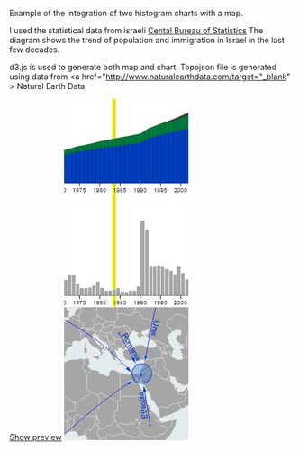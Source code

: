 Example of the integration of two histogram charts with a map.

I used the statistical data from israeli 
<a href="http://www1.cbs.gov.il/reader/?MIval=cw_usr_view_Folder&ID=141" target="_blank" >Cental Bureau of Statistics</a>
The diagram shows the trend of population and immigration in Israel in the last few decades.

d3.js is used to generate both map and chart.
Topojson file is generated using data from  <a href="http://www.naturalearthdata.com/target="_blank" >  Natural Earth Data</a>

<a href="https://rawgit.com/pafavero/chart-map/master/chart%26map.html" target="_blank" title="Show preview"  >Show preview</a>
<a href="https://rawgit.com/pafavero/chart-map/master/chart%26map.html" target="_blank" title="Show preview" >
    <img src="dist/img/screenshot.JPG" alt="screenshot" />
</a>

